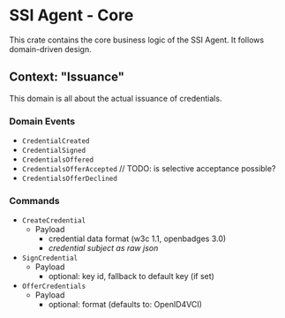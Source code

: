 # SSI Agent - Core

This crate contains the core business logic of the SSI Agent. It follows domain-driven design.

## Context: "Issuance"

This domain is all about the actual issuance of credentials.

### Domain Events

- `CredentialCreated`
- `CredentialSigned`
- `CredentialsOffered`
- `CredentialsOfferAccepted` // TODO: is selective acceptance possible?
- `CredentialsOfferDeclined`

### Commands

- `CreateCredential`
  - Payload
    - credential data format (w3c 1.1, openbadges 3.0)
    - _credential subject as raw json_
- `SignCredential`
  - Payload
    - optional: key id, fallback to default key (if set)
- `OfferCredentials`
  - Payload
    - optional: format (defaults to: OpenID4VCI)
